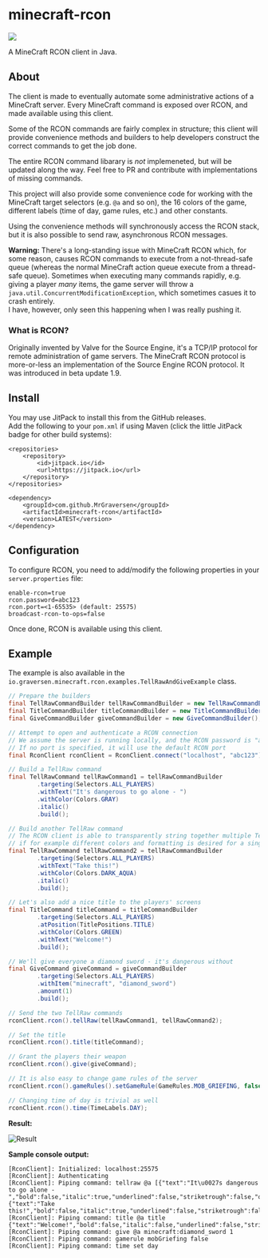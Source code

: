 # minecraft-rcon
[![](https://jitpack.io/v/MrGraversen/minecraft-rcon.svg)](https://jitpack.io/#MrGraversen/minecraft-rcon)

A MineCraft RCON client in Java.

## About
The client is made to eventually automate some administrative actions of a MineCraft server. Every MineCraft command is exposed over RCON, and made available using this client.

Some of the RCON commands are fairly complex in structure; this client will provide convenience methods and builders to help developers construct the correct commands to get the job done.

The entire RCON command libarary is *not* implemeneted, but will be updated along the way. Feel free to PR and contribute with implementations of missing commands.

This project will also provide some convenience code for working with the MineCraft target selectors (e.g. `@a` and so on), the 16 colors of the game, different labels (time of day, game rules, etc.) and other constants.

Using the convenience methods will synchronously access the RCON stack, but it is also possible to send raw, asynchronous RCON messages.

**Warning:** There's a long-standing issue with MineCraft RCON which, for some reason, causes RCON commands to execute from a not-thread-safe queue (whereas the normal MineCraft action queue execute from a thread-safe queue). Sometimes when executing many commands rapidly, e.g. giving a player *many* items, the game server will throw a `java.util.ConcurrentModificationException`, which sometimes casues it to crash entirely.  
I have, however, only seen this happening when I was really pushing it.

### What is RCON?
Originally invented by Valve for the Source Engine, it's a TCP/IP protocol for remote administration of game servers. The MineCraft RCON protocol is more-or-less an implementation of the Source Engine RCON protocol. It was introduced in beta update 1.9.

## Install

You may use JitPack to install this from the GitHub releases.  
Add the following to your `pom.xml` if using Maven (click the little JitPack badge for other build systems):

```
<repositories>
	<repository>
		<id>jitpack.io</id>
		<url>https://jitpack.io</url>
	</repository>
</repositories>
```

```
<dependency>
	<groupId>com.github.MrGraversen</groupId>
	<artifactId>minecraft-rcon</artifactId>
	<version>LATEST</version>
</dependency>
```

## Configuration

To configure RCON, you need to add/modify the following properties in your `server.properties` file:

```
enable-rcon=true
rcon.password=abc123
rcon.port=<1-65535> (default: 25575)
broadcast-rcon-to-ops=false
```

Once done, RCON is available using this client.

## Example

The example is also available in the `io.graversen.minecraft.rcon.examples.TellRawAndGiveExample` class.

```java
// Prepare the builders
final TellRawCommandBuilder tellRawCommandBuilder = new TellRawCommandBuilder();
final TitleCommandBuilder titleCommandBuilder = new TitleCommandBuilder();
final GiveCommandBuilder giveCommandBuilder = new GiveCommandBuilder();

// Attempt to open and authenticate a RCON connection
// We assume the server is running locally, and the RCON password is "abc123"
// If no port is specified, it will use the default RCON port
final RconClient rconClient = RconClient.connect("localhost", "abc123");

// Build a TellRaw command
final TellRawCommand tellRawCommand1 = tellRawCommandBuilder
		.targeting(Selectors.ALL_PLAYERS)
		.withText("It's dangerous to go alone - ")
		.withColor(Colors.GRAY)
		.italic()
		.build();

// Build another TellRaw command
// The RCON client is able to transparently string together multiple TellRaw commands,
// if for example different colors and formatting is desired for a single message
final TellRawCommand tellRawCommand2 = tellRawCommandBuilder
		.targeting(Selectors.ALL_PLAYERS)
		.withText("Take this!")
		.withColor(Colors.DARK_AQUA)
		.italic()
		.build();

// Let's also add a nice title to the players' screens
final TitleCommand titleCommand = titleCommandBuilder
		.targeting(Selectors.ALL_PLAYERS)
		.atPosition(TitlePositions.TITLE)
		.withColor(Colors.GREEN)
		.withText("Welcome!")
		.build();

// We'll give everyone a diamond sword - it's dangerous without
final GiveCommand giveCommand = giveCommandBuilder
		.targeting(Selectors.ALL_PLAYERS)
		.withItem("minecraft", "diamond_sword")
		.amount(1)
		.build();

// Send the two TellRaw commands
rconClient.rcon().tellRaw(tellRawCommand1, tellRawCommand2);

// Set the title
rconClient.rcon().title(titleCommand);

// Grant the players their weapon
rconClient.rcon().give(giveCommand);

// It is also easy to change game rules of the server
rconClient.rcon().gameRules().setGameRule(GameRules.MOB_GRIEFING, false);

// Changing time of day is trivial as well
rconClient.rcon().time(TimeLabels.DAY);
```

**Result:**

![Result](https://i.imgur.com/JFowbeh.png)

**Sample console output:**

```
[RconClient]: Initialized: localhost:25575
[RconClient]: Authenticating
[RconClient]: Piping command: tellraw @a [{"text":"It\u0027s dangerous to go alone - ","bold":false,"italic":true,"underlined":false,"striketrough":false,"obfuscated":false,"color":"gray"},{"text":"Take this!","bold":false,"italic":true,"underlined":false,"striketrough":false,"obfuscated":false,"color":"dark_aqua"}]
[RconClient]: Piping command: title @a title {"text":"Welcome!","bold":false,"italic":false,"underlined":false,"striketrough":false,"obfuscated":false,"color":"green"}
[RconClient]: Piping command: give @a minecraft:diamond_sword 1
[RconClient]: Piping command: gamerule mobGriefing false
[RconClient]: Piping command: time set day
```
